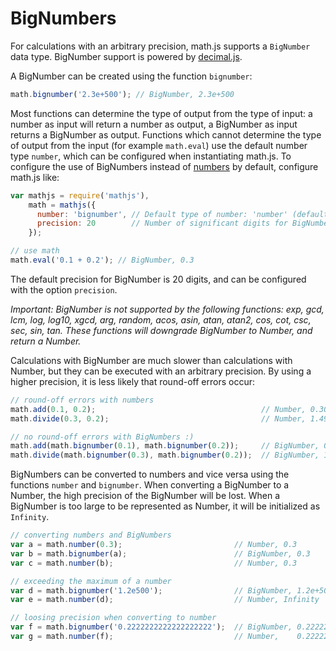# BigNumbers

For calculations with an arbitrary precision, math.js supports a `BigNumber`
data type. BigNumber support is powered by
[decimal.js](https://github.com/MikeMcl/decimal.js/).

A BigNumber can be created using the function `bignumber`:

```js
math.bignumber('2.3e+500'); // BigNumber, 2.3e+500
```

Most functions can determine the type of output from the type of input:
a number as input will return a number as output, a BigNumber as input returns
a BigNumber as output. Functions which cannot determine the type of output
from the input (for example `math.eval`) use the default number type `number`,
which can be configured when instantiating math.js. To configure the use of
BigNumbers instead of [numbers](numbers.md) by default, configure math.js like:

```js
var mathjs = require('mathjs'),
    math = mathjs({
      number: 'bignumber', // Default type of number: 'number' (default) or 'bignumber'
      precision: 20        // Number of significant digits for BigNumbers
    });

// use math
math.eval('0.1 + 0.2'); // BigNumber, 0.3
```

The default precision for BigNumber is 20 digits, and can be configured with
the option `precision`.

*Important:
BigNumber is not supported by the following functions:
exp, gcd, lcm, log, log10, xgcd,
arg,
random,
acos, asin, atan, atan2, cos, cot, csc, sec, sin, tan.
These functions will downgrade BigNumber to Number, and return a Number.*

Calculations with BigNumber are much slower than calculations with Number,
but they can be executed with an arbitrary precision. By using a higher
precision, it is less likely that round-off errors occur:

```js
// round-off errors with numbers
math.add(0.1, 0.2);                                     // Number, 0.30000000000000004
math.divide(0.3, 0.2);                                  // Number, 1.4999999999999998

// no round-off errors with BigNumbers :)
math.add(math.bignumber(0.1), math.bignumber(0.2));     // BigNumber, 0.3
math.divide(math.bignumber(0.3), math.bignumber(0.2));  // BigNumber, 1.5
```

BigNumbers can be converted to numbers and vice versa using the functions
`number` and `bignumber`. When converting a BigNumber to a Number, the high
precision of the BigNumber will be lost. When a BigNumber is too large to be represented
as Number, it will be initialized as `Infinity`.

```js
// converting numbers and BigNumbers
var a = math.number(0.3);                         // Number, 0.3
var b = math.bignumber(a);                        // BigNumber, 0.3
var c = math.number(b);                           // Number, 0.3

// exceeding the maximum of a number
var d = math.bignumber('1.2e500');                // BigNumber, 1.2e+500
var e = math.number(d);                           // Number, Infinity

// loosing precision when converting to number
var f = math.bignumber('0.2222222222222222222');  // BigNumber, 0.2222222222222222222
var g = math.number(f);                           // Number,    0.2222222222222222
```
